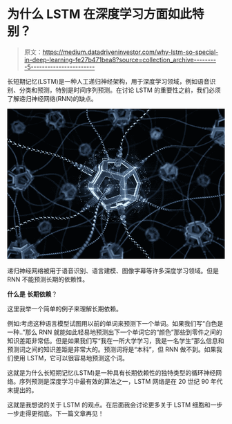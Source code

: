 # 为什么 LSTM 在深度学习方面如此特别？

> 原文：<https://medium.datadriveninvestor.com/why-lstm-so-special-in-deep-learning-fe27b471bea8?source=collection_archive---------5----------------------->

长短期记忆(LSTM)是一种人工递归神经架构，用于深度学习领域，例如语音识别、分类和预测，特别是时间序列预测。在讨论 LSTM 的重要性之前，我们必须了解递归神经网络(RNN)的缺点。

![](img/6a313a1d39cb1ae76c825fe79d8d204e.png)

递归神经网络被用于语音识别、语言建模、图像字幕等许多深度学习领域。但是 RNN 不能预测长期的依赖性。

**什么是** **长期依赖**？

这里我举一个简单的例子来理解长期依赖。

例如:考虑这种语言模型试图用以前的单词来预测下一个单词。如果我们写“白色是一种..”那么 RNN 就能如此轻易地预测出下一个单词它的“颜色”那些到零件之间的知识差距非常低。但是如果我们写“我在一所大学学习，我是一名学生”那么信息和预测词之间的知识差距是非常大的。预测词将是“本科”，但 RNN 做不到。如果我们使用 LSTM，它可以很容易地预测这个词。

这就是为什么长短期记忆(LSTM)是一种具有长期依赖性的独特类型的循环神经网络。序列预测是深度学习中最有效的算法之一，LSTM 网络是在 20 世纪 90 年代末提出的。

这就是我想说的关于 LSTM 的观点。在后面我会讨论更多关于 LSTM 细胞和一步一步走得更彻底。下一篇文章再见！